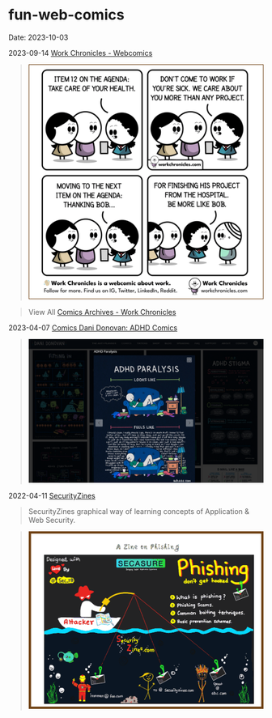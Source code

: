 # fun-web-comics
Date: 2023-10-03



2023-09-14 [Work Chronicles - Webcomics](https://workchronicles.com/)

> ![image-20231003190800509](./fun-web-comics.assets/image-20231003190800509.png)

> View All [Comics Archives - Work Chronicles](https://workchronicles.com/comics/)



2023-04-07 [Comics  Dani Donovan: ADHD Comics](https://www.adhddd.com/comics/)

> ![image-20230413180953539](./fun-web-comics.assets/image-20230413180953539.png)



2022-04-11 [SecurityZines](https://securityzines.com/#comics)

> SecurityZines graphical way of learning concepts of Application & Web Security.

> ![image-20231003222633629](./fun-web-comics.assets/image-20231003222633629.png)
